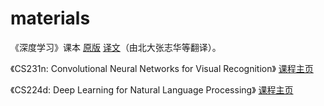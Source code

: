 # materials
《深度学习》课本
[原版](http://www.deeplearningbook.org/)
[译文](https://github.com/exacity/deeplearningbook-chinese/)（由北大张志华等翻译）。

《CS231n: Convolutional Neural Networks for Visual Recognition》
[课程主页](http://cs231n.stanford.edu/)

《CS224d: Deep Learning for Natural Language Processing》
[课程主页](http://cs224d.stanford.edu/)
